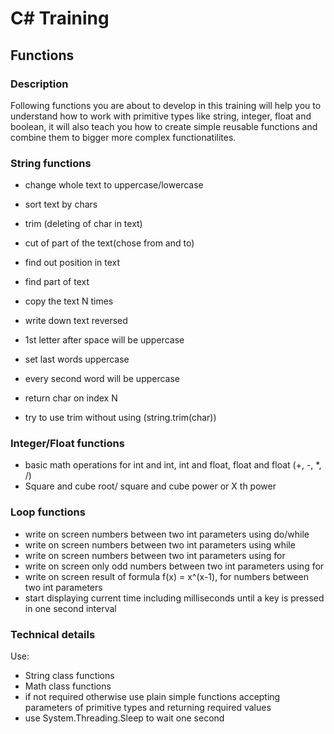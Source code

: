 # C# Training

## Functions

### Description

Following functions you are about to develop in this training will help you to understand how to work with primitive types like string, integer, float and boolean, it will also teach you how to create simple reusable functions and combine them to bigger more complex functionatilites.

### String functions

* change whole text to uppercase/lowercase
* sort text by chars
* trim (deleting of char in text)
* cut of part of the text(chose from and to)
* find out position in text
* find part of text
* copy the text N times
* write down text reversed
* 1st letter after space will be uppercase
* set last words uppercase
* every second word will be uppercase
* return char on index N

* try to use trim without using (string.trim(char))


### Integer/Float functions

* basic math operations for int and int, int and float, float and float (+, -, *, /)
* Square and cube root/ square and cube power or X th power

### Loop functions

* write on screen numbers between two int parameters using do/while
* write on screen numbers between two int parameters using while
* write on screen numbers between two int parameters using for
* write on screen only odd numbers between two int parameters using for
* write on screen result of formula f(x) = x^(x-1), for numbers between two int parameters
* start displaying current time including milliseconds until a key is pressed in one second interval


### Technical details

Use:
* String class functions
* Math class functions
* if not required otherwise use plain simple functions accepting parameters of primitive types and returning required values
* use System.Threading.Sleep to wait one second 



